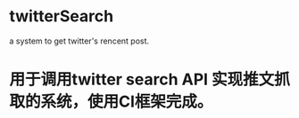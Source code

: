 # twitterSearch
a system to get twitter's rencent post. 

用于调用twitter search API 实现推文抓取的系统，使用CI框架完成。
=

